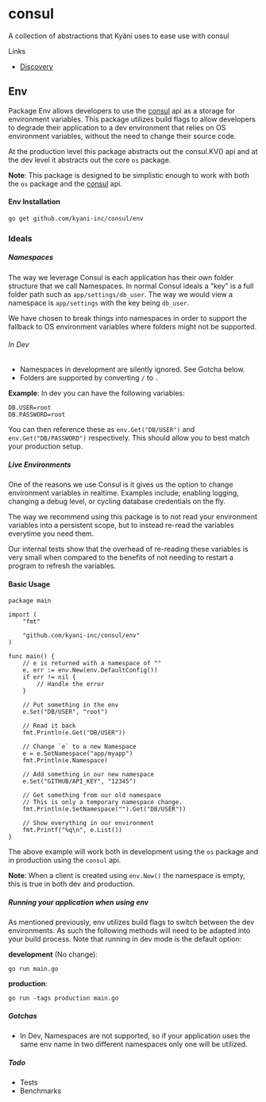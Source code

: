 # consul
A collection of abstractions that Kyäni uses to ease use with consul

Links

- [Discovery](https://github.com/kyani-inc/consul/tree/master/discovery)

## Env

Package Env allows developers to use the [consul](https://github.com/hashicorp/consul) api as a storage for environment variables. This package utilizes build flags to allow developers to degrade their application to a dev environment that relies on OS environment variables, without the need to change their source code.

At the production level this package abstracts out the consul.KV() api and at the dev level it abstracts out the core `os` package.

**Note**: This package is designed to be simplistic enough to work with both the `os` package and the [consul](https://github.com/hashicorp/consul) api.

#### Env Installation

```
go get github.com/kyani-inc/consul/env
```

### Ideals

##### Namespaces

The way we leverage Consul is each application has their own folder structure that we call Namespaces. In normal Consul ideals a "key" is a full folder path such as `app/settings/db_user`. The way we would view a namespace is `app/settings` with the key being `db_user`.

We have chosen to break things into namespaces in order to support the fallback to OS environment variables where folders might not be supported. 

###### In Dev

- Namespaces in development are silently ignored. See Gotcha below.
- Folders are supported by converting `/` to `.`

**Example**:
In dev you can have the following variables:

```
DB.USER=root
DB.PASSWORD=root
```

You can then reference these as `env.Get("DB/USER")` and `env.Get("DB/PASSWORD")` respectively. This should allow you to best match your production setup.


##### Live Environments

One of the reasons we use Consul is it gives us the option to change environment variables in realtime. Examples include; enabling logging, changing a debug level, or cycling database credentials on the fly.

The way we recommend using this package is to not read your environment variables into a persistent scope, but to instead re-read the variables everytime you need them. 

Our internal tests show that the overhead of re-reading these variables is very small when compared to the benefits of not needing to restart a program to refresh the variables.

#### Basic Usage

```
package main

import (
    "fmt"

    "github.com/kyani-inc/consul/env"
)

func main() {
    // e is returned with a namespace of ""
    e, err := env.New(env.DefaultConfig()) 
    if err != nil {
        // Handle the error
    }

    // Put something in the env
    e.Set("DB/USER", "root")

    // Read it back
    fmt.Println(e.Get("DB/USER"))

    // Change `e` to a new Namespace
    e = e.SetNamespace("app/myapp")
    fmt.Println(e.Namespace)

    // Add something in our new namespace
    e.Set("GITHUB/API_KEY", "12345")

    // Get something from our old namespace
    // This is only a temporary namespace change.
    fmt.Println(e.SetNamespace("").Get("DB/USER"))

    // Show everything in our environment
    fmt.Printf("%q\n", e.List())
}
```

The above example will work both in development using the `os` package and in production using the `consul` api.

**Note**: When a client is created using `env.New()` the namespace is empty, this is true in both dev and production.


##### Running your application when using env

As mentioned previously, env utilizes build flags to switch between the dev environments. As such the following methods will need to be adapted into your build process. Note that running in dev mode is the default option:

**development** (No change):

```
go run main.go
```

**production**:

```
go run -tags production main.go
```

##### Gotchas

- In Dev, Namespaces are not supported, so if your application uses the same env name in two different namespaces only one will be utilized.

##### Todo

- Tests
- Benchmarks